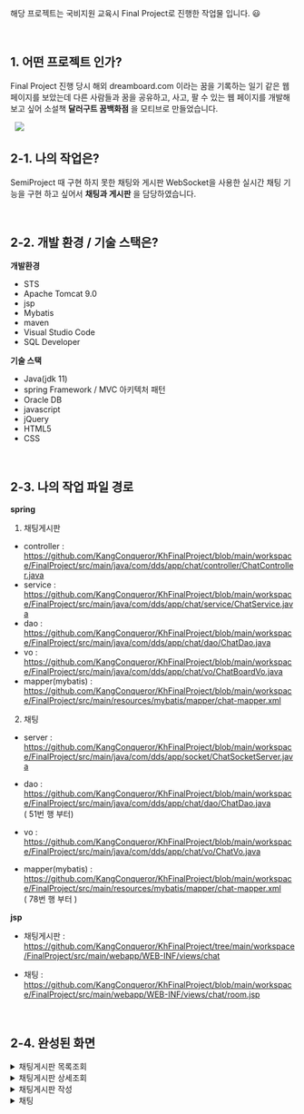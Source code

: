 해당 프로젝트는 국비지원 교육시 Final Project로 진행한 작업물 입니다. 😃 

&nbsp;

## 1. 어떤 프로젝트 인가? 
Final Project 진행 당시 해외 dreamboard.com 이라는 꿈을 기록하는 일기 같은 웹 페이지를 보았는데
다른 사람들과 꿈을 공유하고, 사고, 팔 수 있는 웹 페이지를 개발해보고 싶어
소설책 **달러구트 꿈백화점** 을 모티브로 만들었습니다.

&nbsp;
  <image src="https://github.com/KangConqueror/KhFinalProject/blob/main/ImageFolder/main.png" />
&nbsp;

## 2-1. 나의 작업은?
SemiProject 때 구현 하지 못한 채팅와 게시판
WebSocket을 사용한 실시간 채팅 기능을 구현 하고 싶어서 **채팅과 게시판** 을 담당하였습니다.

&nbsp;

## 2-2. 개발 환경 / 기술 스택은?
**개발환경**

- STS 
- Apache Tomcat 9.0
- jsp
- Mybatis
- maven
- Visual Studio Code
- SQL Developer

**기술 스택**

- Java(jdk 11)
- spring Framework / MVC 아키텍처 패턴
- Oracle DB
- javascript
- jQuery
- HTML5
- CSS

&nbsp;

## 2-3. 나의 작업 파일 경로
**spring**
1. 채팅게시판
- controller : https://github.com/KangConqueror/KhFinalProject/blob/main/workspace/FinalProject/src/main/java/com/dds/app/chat/controller/ChatController.java
- service : https://github.com/KangConqueror/KhFinalProject/blob/main/workspace/FinalProject/src/main/java/com/dds/app/chat/service/ChatService.java
- dao : https://github.com/KangConqueror/KhFinalProject/blob/main/workspace/FinalProject/src/main/java/com/dds/app/chat/dao/ChatDao.java
- vo : https://github.com/KangConqueror/KhFinalProject/blob/main/workspace/FinalProject/src/main/java/com/dds/app/chat/vo/ChatBoardVo.java
- mapper(mybatis) : https://github.com/KangConqueror/KhFinalProject/blob/main/workspace/FinalProject/src/main/resources/mybatis/mapper/chat-mapper.xml

2. 채팅
- server : https://github.com/KangConqueror/KhFinalProject/blob/main/workspace/FinalProject/src/main/java/com/dds/app/socket/ChatSocketServer.java
- dao : https://github.com/KangConqueror/KhFinalProject/blob/main/workspace/FinalProject/src/main/java/com/dds/app/chat/dao/ChatDao.java<br/>
( 51번 행 부터)
&nbsp;

- vo : https://github.com/KangConqueror/KhFinalProject/blob/main/workspace/FinalProject/src/main/java/com/dds/app/chat/vo/ChatVo.java
- mapper(mybatis) : https://github.com/KangConqueror/KhFinalProject/blob/main/workspace/FinalProject/src/main/resources/mybatis/mapper/chat-mapper.xml<br/>
( 78번 행 부터 ) 



**jsp**
- 채팅게시판 : https://github.com/KangConqueror/KhFinalProject/tree/main/workspace/FinalProject/src/main/webapp/WEB-INF/views/chat

- 채팅 : https://github.com/KangConqueror/KhFinalProject/blob/main/workspace/FinalProject/src/main/webapp/WEB-INF/views/chat/room.jsp

&nbsp;

## 2-4. 완성된 화면
<details>
  <summary>채팅게시판 목록조회</summary>
  <br />
  <div markdown="1">
    <image src="https://github.com/KangConqueror/KhFinalProject/blob/main/ImageFolder/chatBoardGetList.png" />
  </div>
</details>
<details>
  <summary>채팅게시판 상세조회</summary>
  <br />
  <div markdown="1">
    <image src="https://github.com/KangConqueror/KhFinalProject/blob/main/ImageFolder/chatBoardDetail.png" />
  </div>
</details>
<details>
  <summary>채팅게시판 작성</summary>
  <br />
  <div markdown="1">
    <image src="https://github.com/KangConqueror/KhFinalProject/blob/main/ImageFolder/chatBoardWrite.png" />
  </div>
</details>
<details>
  <summary>채팅</summary>
  <br />
  <div markdown="1">
    <image src="https://github.com/KangConqueror/KhFinalProject/blob/main/ImageFolder/chatRoom.png" />
  </div>
</details>
